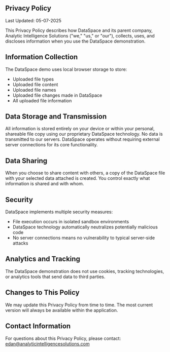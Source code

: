 ## Privacy Policy
Last Updated: 05-07-2025

This Privacy Policy describes how DataSpace and its parent company, Analytic Intelligence Solutions ("we," "us," or "our"), collects, uses, and discloses information when you use the DataSpace demonstration.

## Information Collection
The DataSpace demo uses local browser storage to store:

- Uploaded file types
- Uploaded file content
- Uploaded file names
- Uploaded file changes made in DataSpace
- All uploaded file information

## Data Storage and Transmission
All information is stored entirely on your device or within your personal, shareable file copy using our proprietary DataSpace technology. No data is transmitted to our servers. DataSpace operates without requiring external server connections for its core functionality.

## Data Sharing
When you choose to share content with others, a copy of the DataSpace file with your selected data attached is created. You control exactly what information is shared and with whom.

## Security
DataSpace implements multiple security measures:

- File execution occurs in isolated sandbox environments
- DataSpace technology automatically neutralizes potentially malicious code
- No server connections means no vulnerability to typical server-side attacks

## Analytics and Tracking
The DataSpace demonstration does not use cookies, tracking technologies, or analytics tools that send data to third parties.

## Changes to This Policy
We may update this Privacy Policy from time to time. The most current version will always be available within the application.

## Contact Information
For questions about this Privacy Policy, please contact: edan@analyticintelligencesolutions.com
